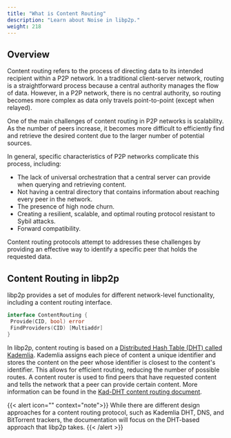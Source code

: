 ```yaml
---
title: "What is Content Routing"
description: "Learn about Noise in libp2p."
weight: 218
---
```


## Overview

Content routing refers to the process of directing data to its intended recipient within a
P2P network. In a traditional client-server network, routing is a straightforward process
because a central authority manages the flow of data. However, in a P2P network, there is
no central authority, so routing becomes more complex as data only travels point-to-point
(except when relayed).

One of the main challenges of content routing in P2P networks is scalability. As the number
of peers increase, it becomes more difficult to efficiently find and retrieve the desired
content due to the larger number of potential sources.

In general, specific characteristics of P2P networks complicate this process, including:

- The lack of universal orchestration that a central server can provide when
  querying and retrieving content.
- Not having a central directory that contains information about reaching every peer
  in the network.
- The presence of high node churn.
- Creating a resilient, scalable, and optimal routing protocol resistant to Sybil attacks.
- Forward compatibility.

Content routing protocols attempt to addresses these challenges by providing an effective way
to identify a specific peer that holds the requested data.

## Content Routing in libp2p

libp2p provides a set of modules for different network-level functionality, including
a content routing interface.

```go
interface ContentRouting {
 Provide(CID, bool) error
 FindProviders(CID) [Multiaddr]
}
```

In libp2p, content routing is based on a
[Distributed Hash Table (DHT) called Kademlia](../introduction/protocols/kaddht.md).
Kademlia assigns each piece of content a unique identifier and stores the content on the
peer whose identifier is closest to the content's identifier. This allows for efficient
routing, reducing the number of possible routes. A content router is used to find peers
that have requested content and tells the network that a peer can provide certain content.
More information can be found in the [Kad-DHT content routing document](kaddht.md).

{{< alert icon="" context="note">}}
While there are different design approaches for a content routing protocol, such as
Kademlia DHT, DNS, and BitTorrent trackers, the
documentation will focus on the DHT-based approach that libp2p takes.
{{< /alert >}}
